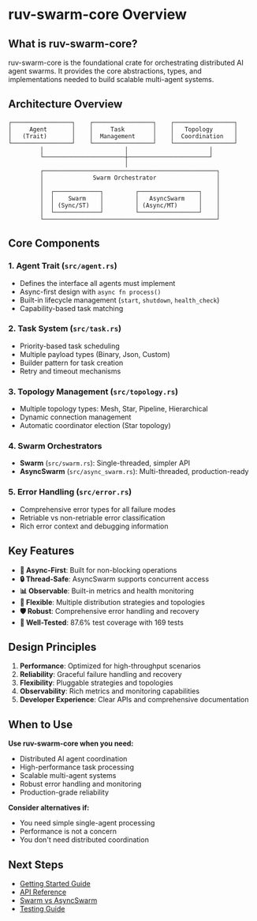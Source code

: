 # ruv-swarm-core Overview

## What is ruv-swarm-core?

ruv-swarm-core is the foundational crate for orchestrating distributed AI agent swarms. It provides the core abstractions, types, and implementations needed to build scalable multi-agent systems.

## Architecture Overview

```
┌─────────────────┐    ┌─────────────────┐    ┌─────────────────┐
│     Agent       │    │     Task        │    │   Topology      │
│   (Trait)       │    │  Management     │    │  Coordination   │
└─────────────────┘    └─────────────────┘    └─────────────────┘
         │                       │                       │
         └───────────────────────┼───────────────────────┘
                                 │
         ┌─────────────────────────────────────────────────┐
         │              Swarm Orchestrator                 │
         │                                                 │
         │  ┌─────────────┐         ┌─────────────────┐    │
         │  │    Swarm    │         │   AsyncSwarm    │    │
         │  │ (Sync/ST)   │         │ (Async/MT)      │    │
         │  └─────────────┘         └─────────────────┘    │
         └─────────────────────────────────────────────────┘
```

## Core Components

### 1. **Agent Trait** (`src/agent.rs`)
- Defines the interface all agents must implement
- Async-first design with `async fn process()`
- Built-in lifecycle management (`start`, `shutdown`, `health_check`)
- Capability-based task matching

### 2. **Task System** (`src/task.rs`)
- Priority-based task scheduling
- Multiple payload types (Binary, Json, Custom)
- Builder pattern for task creation
- Retry and timeout mechanisms

### 3. **Topology Management** (`src/topology.rs`)
- Multiple topology types: Mesh, Star, Pipeline, Hierarchical
- Dynamic connection management
- Automatic coordinator election (Star topology)

### 4. **Swarm Orchestrators**
- **Swarm** (`src/swarm.rs`): Single-threaded, simpler API
- **AsyncSwarm** (`src/async_swarm.rs`): Multi-threaded, production-ready

### 5. **Error Handling** (`src/error.rs`)
- Comprehensive error types for all failure modes
- Retriable vs non-retriable error classification
- Rich error context and debugging information

## Key Features

- **🚀 Async-First**: Built for non-blocking operations
- **🔒 Thread-Safe**: AsyncSwarm supports concurrent access
- **📊 Observable**: Built-in metrics and health monitoring
- **🎯 Flexible**: Multiple distribution strategies and topologies
- **🛡️ Robust**: Comprehensive error handling and recovery
- **🧪 Well-Tested**: 87.6% test coverage with 169 tests

## Design Principles

1. **Performance**: Optimized for high-throughput scenarios
2. **Reliability**: Graceful failure handling and recovery
3. **Flexibility**: Pluggable strategies and topologies
4. **Observability**: Rich metrics and monitoring capabilities
5. **Developer Experience**: Clear APIs and comprehensive documentation

## When to Use

**Use ruv-swarm-core when you need:**
- Distributed AI agent coordination
- High-performance task processing
- Scalable multi-agent systems
- Robust error handling and monitoring
- Production-grade reliability

**Consider alternatives if:**
- You need simple single-agent processing
- Performance is not a concern
- You don't need distributed coordination

## Next Steps

- [Getting Started Guide](./getting-started.md)
- [API Reference](./api-reference.md)
- [Swarm vs AsyncSwarm](./swarm-vs-async-swarm.md)
- [Testing Guide](./testing-guide.md)